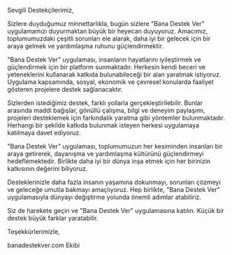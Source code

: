 Sevgili Destekçilerimiz,

Sizlere duyduğumuz minnettarlıkla, bugün sizlere "Bana Destek Ver" uygulamamızı duyurmaktan büyük bir heyecan duyuyoruz. Amacımız, toplumumuzdaki çeşitli sorunları ele alarak, daha iyi bir gelecek için bir araya gelmek ve yardımlaşma ruhunu güçlendirmektir.

"Bana Destek Ver" uygulaması, insanların hayatlarını iyileştirmek ve güçlendirmek için bir platform sunmaktadır. Herkesin kendi beceri ve yeteneklerini kullanarak katkıda bulunabileceği bir alan yaratmak istiyoruz. Uygulama kapsamında, sosyal, ekonomik ve çevresel konularda faaliyet gösteren projelere destek sağlanacaktır.

Sizlerden istediğimiz destek, farklı yollarla gerçekleştirilebilir. Bunlar arasında maddi bağışlar, gönüllü çalışma, bilgi ve deneyim paylaşımı, projeleri desteklemek için farkındalık yaratma gibi yöntemler bulunmaktadır. Herhangi bir şekilde katkıda bulunmak isteyen herkesi uygulamaya katılmaya davet ediyoruz.

"Bana Destek Ver" uygulaması, toplumumuzun her kesiminden insanları bir araya getirerek, dayanışma ve yardımlaşma kültürünü güçlendirmeyi hedeflemektedir. Birlikte daha iyi bir dünya inşa etmek için her birinizin katkısının değerini biliyoruz.

Desteklerinizle daha fazla insanın yaşamına dokunmayı, sorunları çözmeyi ve geleceğe umutla bakmayı amaçlıyoruz. Hep birlikte, "Bana Destek Ver" uygulamasıyla dünyayı değiştirme yolunda önemli adımlar atabiliriz.

Siz de harekete geçin ve "Bana Destek Ver" uygulamasına katılın. Küçük bir destek büyük farklar yaratabilir.

Teşekkürlerimizle,

banadestekver.com Ekibi
